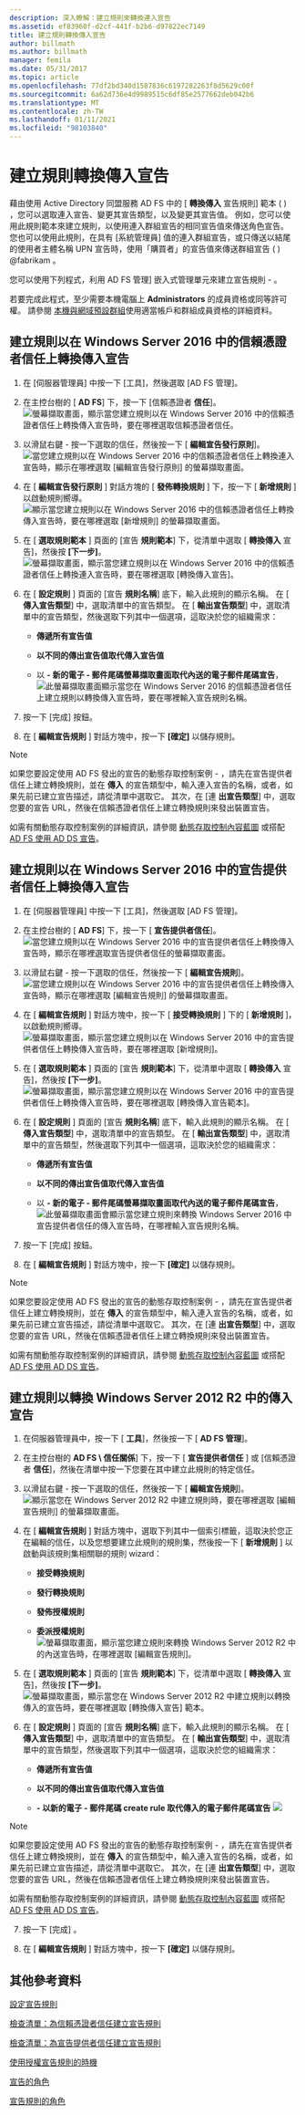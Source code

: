 ```yaml
---
description: 深入瞭解：建立規則來轉換連入宣告
ms.assetid: ef83960f-d2cf-441f-b2b6-d97822ec7149
title: 建立規則轉換傳入宣告
author: billmath
ms.author: billmath
manager: femila
ms.date: 05/31/2017
ms.topic: article
ms.openlocfilehash: 77df2bd340d1587836c6197282263f8d5629c00f
ms.sourcegitcommit: 6a62d736e4d9989515c6df85e2577662deb042b6
ms.translationtype: MT
ms.contentlocale: zh-TW
ms.lasthandoff: 01/11/2021
ms.locfileid: "98103840"
---
```

# <a name="create-a-rule-to-transform-an-incoming-claim"></a>建立規則轉換傳入宣告


藉由使用 Active Directory 同盟服務 AD FS 中的 [ **轉換傳入** 宣告規則] 範本 \( \) ，您可以選取連入宣告、變更其宣告類型，以及變更其宣告值。 例如，您可以使用此規則範本來建立規則，以使用連入群組宣告的相同宣告值來傳送角色宣告。 您也可以使用此規則，在具有 [系統管理員] 值的連入群組宣告，或只傳送以結尾的使用者主體名稱 UPN 宣告時，使用「購買者」的宣告值來傳送群組宣告 \( \) @fabrikam 。

您可以使用下列程式，利用 AD FS 管理] 嵌入式管理單元來建立宣告規則 \- 。

若要完成此程式，至少需要本機電腦上 **Administrators** 的成員資格或同等許可權。  請參閱 [本機與網域預設群組](https://go.microsoft.com/fwlink/?LinkId=83477)使用適當帳戶和群組成員資格的詳細資料。

## <a name="to-create-a-rule-to-transform-an-incoming-claim-on-a-relying-party-trust-in-windows-server-2016"></a>建立規則以在 Windows Server 2016 中的信賴憑證者信任上轉換傳入宣告

1.  在 [伺服器管理員] 中按一下 [工具]，然後選取 [AD FS 管理]。

2.  在主控台樹的 [ **AD FS**] 下，按一下 [信賴憑證者 **信任**]。
![螢幕擷取畫面，顯示當您建立規則以在 Windows Server 2016 中的信賴憑證者信任上轉換傳入宣告時，要在哪裡選取信賴憑證者信任。](media/Create-a-Rule-to-Pass-Through-or-Filter-an-Incoming-Claim/claimrule9.PNG)

3.  以滑鼠右鍵 \- 按一下選取的信任，然後按一下 [ **編輯宣告發行原則**]。
![當您建立規則以在 Windows Server 2016 中的信賴憑證者信任上轉換連入宣告時，顯示在哪裡選取 [編輯宣告發行原則] 的螢幕擷取畫面。](media/Create-a-Rule-to-Pass-Through-or-Filter-an-Incoming-Claim/claimrule10.PNG)

4.  在 [ **編輯宣告發行原則** ] 對話方塊的 [ **發佈轉換規則** ] 下，按一下 [ **新增規則** ] 以啟動規則嚮導。
![顯示當您建立規則以在 Windows Server 2016 中的信賴憑證者信任上轉換傳入宣告時，要在哪裡選取 [新增規則] 的螢幕擷取畫面。](media/Create-a-Rule-to-Pass-Through-or-Filter-an-Incoming-Claim/claimrule11.PNG)

5.  在 [ **選取規則範本** ] 頁面的 [宣告 **規則範本**] 下，從清單中選取 [ **轉換傳入** 宣告]，然後按 **[下一步]**。
![螢幕擷取畫面，顯示當您建立規則以在 Windows Server 2016 中的信賴憑證者信任上轉換連入宣告時，要在哪裡選取 [轉換傳入宣告]。](media/Create-a-Rule-to-Transform-an-Incoming-Claim/transform3.PNG)

6.  在 [ **設定規則** ] 頁面的 [宣告 **規則名稱**] 底下，輸入此規則的顯示名稱。 在 [ **傳入宣告類型**] 中，選取清單中的宣告類型。 在 [ **輸出宣告類型**] 中，選取清單中的宣告類型，然後選取下列其中一個選項，這取決於您的組織需求：

    -   **傳遞所有宣告值**

    -   **以不同的傳出宣告值取代傳入宣告值**

    -   以 **\- 新的電子 \- 郵件尾碼螢幕擷取畫面取代內送的電子郵件尾碼宣告**， 
 ![ 此螢幕擷取畫面顯示當您在 Windows Server 2016 的信賴憑證者信任上建立規則以轉換傳入宣告時，要在哪裡輸入宣告規則名稱。](media/Create-a-Rule-to-Transform-an-Incoming-Claim/transform4.PNG)

7.  按一下 [完成] 按鈕。

8.  在 [ **編輯宣告規則** ] 對話方塊中，按一下 **[確定]** 以儲存規則。

> [!NOTE]
> 如果您要設定使用 AD FS 發出的宣告的動態存取控制案例 \- ，請先在宣告提供者信任上建立轉換規則，並在 **傳入** 的宣告類型中，輸入連入宣告的名稱，或者，如果先前已建立宣告描述，請從清單中選取它。 其次，在 [連 **出宣告類型**] 中，選取您要的宣告 URL，然後在信賴憑證者信任上建立轉換規則來發出裝置宣告。
>
> 如需有關動態存取控制案例的詳細資訊，請參閱 [動態存取控制內容藍圖](../../solution-guides/dynamic-access-control--scenario-overview.md) 或搭配 [AD FS 使用 AD DS 宣告](/previous-versions/windows/it-pro/windows-server-2012-R2-and-2012/hh831504(v=ws.11))。

## <a name="to-create-a-rule-to-transform-an-incoming-claim-on-a-claims-provider-trust-in-windows-server-2016"></a>建立規則以在 Windows Server 2016 中的宣告提供者信任上轉換傳入宣告

1.  在 [伺服器管理員] 中按一下 [工具]，然後選取 [AD FS 管理]。

2.  在主控台樹的 [ **AD FS**] 下，按一下 [ **宣告提供者信任**]。
![當您建立規則以在 Windows Server 2016 中的宣告提供者信任上轉換傳入宣告時，顯示在哪裡選取宣告提供者信任的螢幕擷取畫面。](media/Create-a-Rule-to-Pass-Through-or-Filter-an-Incoming-Claim/claimrule1.PNG)

3.  以滑鼠右鍵 \- 按一下選取的信任，然後按一下 [ **編輯宣告規則**]。
![當您建立規則以在 Windows Server 2016 中的宣告提供者信任上轉換傳入宣告時，顯示在哪裡選取 [編輯宣告規則] 的螢幕擷取畫面。](media/Create-a-Rule-to-Pass-Through-or-Filter-an-Incoming-Claim/claimrule2.PNG)

4.  在 [ **編輯宣告規則** ] 對話方塊中，按一下 [ **接受轉換規則** ] 下的 [ **新增規則** ]，以啟動規則嚮導。
![螢幕擷取畫面，顯示當您建立規則以在 Windows Server 2016 中的宣告提供者信任上轉換傳入宣告時，要在哪裡選取 [新增規則]。](media/Create-a-Rule-to-Pass-Through-or-Filter-an-Incoming-Claim/claimrule3.PNG)

5.  在 [ **選取規則範本** ] 頁面的 [宣告 **規則範本**] 下，從清單中選取 [ **轉換傳入** 宣告]，然後按 **[下一步]**。
![螢幕擷取畫面，顯示當您建立規則以在 Windows Server 2016 中的宣告提供者信任上轉換傳入宣告時，要在哪裡選取 [轉換傳入宣告範本]。](media/Create-a-Rule-to-Transform-an-Incoming-Claim/transform3.PNG)

6.  在 [ **設定規則** ] 頁面的 [宣告 **規則名稱**] 底下，輸入此規則的顯示名稱。 在 [ **傳入宣告類型**] 中，選取清單中的宣告類型。 在 [ **輸出宣告類型**] 中，選取清單中的宣告類型，然後選取下列其中一個選項，這取決於您的組織需求：

    -   **傳遞所有宣告值**

    -   **以不同的傳出宣告值取代傳入宣告值**

    -   以 **\- 新的電子 \- 郵件尾碼螢幕擷取畫面取代內送的電子郵件尾碼宣告**， 
 ![ 此螢幕擷取畫面會顯示當您建立規則來轉換 Windows Server 2016 中宣告提供者信任的傳入宣告時，在哪裡輸入宣告規則名稱。](media/Create-a-Rule-to-Transform-an-Incoming-Claim/transform4.PNG)

7.  按一下 [完成] 按鈕。

8.  在 [ **編輯宣告規則** ] 對話方塊中，按一下 **[確定]** 以儲存規則。

> [!NOTE]
> 如果您要設定使用 AD FS 發出的宣告的動態存取控制案例 \- ，請先在宣告提供者信任上建立轉換規則，並在 **傳入** 的宣告類型中，輸入連入宣告的名稱，或者，如果先前已建立宣告描述，請從清單中選取它。 其次，在 [連 **出宣告類型**] 中，選取您要的宣告 URL，然後在信賴憑證者信任上建立轉換規則來發出裝置宣告。
>
> 如需有關動態存取控制案例的詳細資訊，請參閱 [動態存取控制內容藍圖](../../solution-guides/dynamic-access-control--scenario-overview.md) 或搭配 [AD FS 使用 AD DS 宣告](/previous-versions/windows/it-pro/windows-server-2012-R2-and-2012/hh831504(v=ws.11))。

## <a name="to-create-a-rule-to-transform-an-incoming-claim-in-windows-server-2012-r2"></a>建立規則以轉換 Windows Server 2012 R2 中的傳入宣告

1.  在伺服器管理員中，按一下 [ **工具**]，然後按一下 [ **AD FS 管理**]。

2.  在主控台樹的 **AD FS \\ 信任關係**] 下，按一下 [ **宣告提供者信任** ] 或 [信賴憑證者 **信任**]，然後在清單中按一下您要在其中建立此規則的特定信任。

3.  以滑鼠右鍵 \- 按一下選取的信任，然後按一下 [ **編輯宣告規則**]。
![顯示當您在 Windows Server 2012 R2 中建立規則時，要在哪裡選取 [編輯宣告規則] 的螢幕擷取畫面。](media/Create-a-Rule-to-Pass-Through-or-Filter-an-Incoming-Claim/claimrule6.PNG)

4.  在 [ **編輯宣告規則** ] 對話方塊中，選取下列其中一個索引標籤，這取決於您正在編輯的信任，以及您想要建立此規則的規則集，然後按一下 [ **新增規則** ] 以啟動與該規則集相關聯的規則 wizard：

    -   **接受轉換規則**

    -   **發行轉換規則**

    -   **發佈授權規則**

    -   **委派授權規則** 
 ![螢幕擷取畫面，顯示當您建立規則來轉換 Windows Server 2012 R2 中的內送宣告時，在哪裡選取 [編輯宣告規則]。](media/Create-a-Rule-to-Permit-All-Users/permitall5.PNG)

5.  在 [ **選取規則範本** ] 頁面的 [宣告 **規則範本**] 下，從清單中選取 [ **轉換傳入** 宣告]，然後按 **[下一步]**。
![螢幕擷取畫面，顯示當您在 Windows Server 2012 R2 中建立規則以轉換傳入的宣告時，要在哪裡選取 [轉換傳入宣告] 範本。](media/Create-a-Rule-to-Transform-an-Incoming-Claim/transform1.PNG)

6.  在 [ **設定規則** ] 頁面的 [宣告 **規則名稱**] 底下，輸入此規則的顯示名稱。 在 [ **傳入宣告類型**] 中，選取清單中的宣告類型。 在 [ **輸出宣告類型**] 中，選取清單中的宣告類型，然後選取下列其中一個選項，這取決於您的組織需求：

    -   **傳遞所有宣告值**

    -   **以不同的傳出宣告值取代傳入宣告值**

    -   **\- 以新的電子 \- 郵件尾碼 create rule 取代傳入的電子郵件尾碼宣告** 
 ![](media/Create-a-Rule-to-Transform-an-Incoming-Claim/transform2.PNG)

> [!NOTE]
> 如果您要設定使用 AD FS 發出的宣告的動態存取控制案例 \- ，請先在宣告提供者信任上建立轉換規則，並在 **傳入** 的宣告類型中，輸入連入宣告的名稱，或者，如果先前已建立宣告描述，請從清單中選取它。 其次，在 [連 **出宣告類型**] 中，選取您要的宣告 URL，然後在信賴憑證者信任上建立轉換規則來發出裝置宣告。
>
> 如需有關動態存取控制案例的詳細資訊，請參閱 [動態存取控制內容藍圖](../../solution-guides/dynamic-access-control--scenario-overview.md) 或搭配 [AD FS 使用 AD DS 宣告](/previous-versions/windows/it-pro/windows-server-2012-R2-and-2012/hh831504(v=ws.11))。

7. 按一下 [完成] 。

8. 在 [ **編輯宣告規則** ] 對話方塊中，按一下 **[確定]** 以儲存規則。

## <a name="additional-references"></a>其他參考資料
[設定宣告規則](Configure-Claim-Rules.md)

[檢查清單：為信賴憑證者信任建立宣告規則](/previous-versions/windows/it-pro/windows-server-2012-R2-and-2012/ee913578(v=ws.11))

[檢查清單：為宣告提供者信任建立宣告規則](/previous-versions/windows/it-pro/windows-server-2012-R2-and-2012/ee913564(v=ws.11))

[使用授權宣告規則的時機](../../ad-fs/technical-reference/When-to-Use-an-Authorization-Claim-Rule.md)

[宣告的角色](../../ad-fs/technical-reference/The-Role-of-Claims.md)

[宣告規則的角色](../../ad-fs/technical-reference/The-Role-of-Claim-Rules.md)
